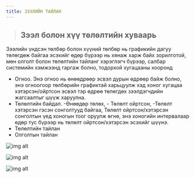 ```yaml
---
title: ЗЭЭЛИЙН ТАЙЛАН
---
```



>##	Зээл болон хүү төлөлтийн хуваарь
Зээлийн үндсэн төлбөр болон хүүний төлбөр нь графикийн дагуу төлөгдөж байгаа эсэхийг өдөр бүрээр нь хянаж харж байх зорилготой, мөн олголт болон төлөлтийн тайланг хэрэглэгч бүрээр, салбар системийн хэмжээнд гаргаж болно, тодорхой хугацааны хооронд
-	Огноо. Энэ огноо нь өнөөдрөөр эсвэл дурын өдрөөр байж болно, энэ огноогоор төлбөрийн графиктай харьцуулж хэд хоног хугацаа хэтэрсэн/ойртсон эсвэл тэр өдрөө төлөгдөх зээлдэгчдийн жагсаалтыг шүүж харуулна.
- Төлөлтийн байдал. -Өнөөдөр төлөх, - Төлөлт ойртсон, -Төлөлт хэтэрсэн гэсэн сонголтууд байгаа, Төлөлт ойртсон/хэтэрсэн сонголтын үед хоногын тоог оруулж өгнө, энэ хоногийн интервалаар өдөр тус бүрээр нь төлөлт ойртсон/хэтэрсэн эсэхийг шүүнэ.
-	Төлөлтийн тайлан
- Олголтын тайлан

 >
 ![img alt](/img/image-38.png)
 >
 ![img alt](/img/image-39.png)
 >
  ![img alt](/img/image-40.png)